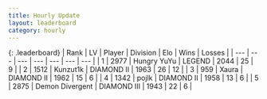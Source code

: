 ```yaml
---
title: Hourly Update
layout: leaderboard
category: hourly
---
```


{: .leaderboard}
| Rank | LV | Player | Division | Elo | Wins | Losses |
| --- | --- | --- | --- | --- | --- | --- |
| <span data-change="0">1</span> | 2977 | <span title="ID: 164871">Hungry YuYu</span> | LEGEND | <span data-change="0">2044</span> | <span data-change="0">25</span> | <span data-change="0">9</span> |
| <span data-change="0">2</span> | 1512 | <span title="ID: 392407">Kunzut1k</span> | DIAMOND II | <span data-change="0">1963</span> | <span data-change="0">26</span> | <span data-change="0">12</span> |
| <span data-change="0">3</span> | 959 | <span title="ID: 200908">Xaura</span> | DIAMOND II | <span data-change="0">1962</span> | <span data-change="0">15</span> | <span data-change="0">6</span> |
| <span data-change="0">4</span> | 1342 | <span title="ID: 4783">pojlk</span> | DIAMOND II | <span data-change="0">1958</span> | <span data-change="0">13</span> | <span data-change="0">6</span> |
| <span data-change="0">5</span> | 2875 | <span title="ID: 370081">Demon Divergent</span> | DIAMOND III | <span data-change="-1">1943</span> | <span data-change="2">22</span> | <span data-change="1">6</span> |